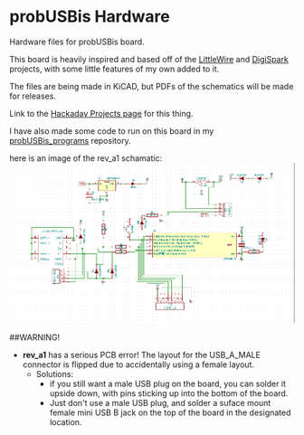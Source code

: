 probUSBis Hardware
==================

Hardware files for probUSBis board.

This board is heavily inspired and based off of the [LittleWire](http://littlewire.cc/) and 
[DigiSpark](http://digistump.com/products/1) projects, with some little features of my own added to it.

The files are being made in KiCAD, but PDFs of the schematics will be made for releases.

Link to the [Hackaday Projects page](http://hackaday.io/project/3035) for this thing.

I have also made some code to run on this board in my [probUSBis_programs](https://github.com/emdarcher/probUSBis_programs) repository.

here is an image of the rev_a1 schamatic:
![rev_a1_schematic](rev_a1/probUSBis_a1_sch.png)


##WARNING!
* __rev_a1__ has a serious PCB error! The layout for the USB_A_MALE connector is flipped due to accidentally using a female layout. 
  - Solutions: 
    - if you still want a male USB plug on the board, you can solder it upside down, with pins sticking up into the bottom of the board.
    - Just don't use a male USB plug, and solder a suface mount female mini USB B jack on the top of the board in the designated location.  
